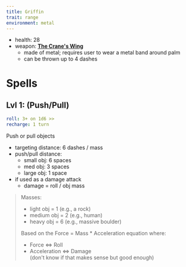 ```yaml
---
title: Griffin
trait: range
environment: metal
---
```


- health: 28
- weapon: [**The Crane's Wing**](Weapons)
    - made of metal; requires user to wear a metal band around palm
    - can be thrown up to 4 dashes

<!-- 
  - requires 2 dodges to avoid if target is 2-3 paces away
-->


# Spells

## Lvl 1:  (Push/Pull)
```yaml
roll: 3+ on 1d6 >>
recharge: 1 turn
```

Push or pull objects 

- targeting distance: 6 dashes / mass 
- push/pull distance:
    - small obj: 6 spaces
    - med obj: 3 spaces
    - large obj: 1 space
- if used as a damage attack
    - damage = roll / obj mass


> Masses:
> - light obj = 1 (e.g., a rock)
> - medium obj = 2 (e.g., human)
> - heavy obj = 6 (e.g., massive boulder)
> 
> Based on the Force = Mass * Acceleration equation where:
> - Force <=> Roll
> - Acceleration <=> Damage  	
> (don't know if that makes sense but good enough)



<!-- medium objects add +2 if throwing downwards; heavy objects: add +4 if throwing downwards -->

<!-- 
Secret move unlocks:
- can extend the boomerang
- can propel self in the air 3 spaces (by pushing off the ground)
- can hit two people at once
- can be used on same person (have to roll for each one
- ^ double hits have to follow a reasonable boomerang shape
 -->
<!-- 

## Lvl 2:  (Mirror Portal)
```yaml
roll: 3+ on 1d6
recharge: 3 turns
```

Cast a portal at any location within 2 dashes

- absorbs any physical or spell based attack
- damage reflected back at attack (who either takes the damage or has to use a dodge to escape).
    - amount of damage reflected depends on the damage from the attacker's roll

> You'll know how much damage is coming at you before you have to decide, which may determine whether you want to use the move (chalk it up to magic vision)

Can be cast as a reaction.

> [!World]
> The timing of the "absorb" and "reflect" aspects of the mirror are staggered 1 action unit in time. Otherwise, reflecting matter back would just cause something to collide into itself and do nothing.
 -->
<!-- secret move: cast a portal below yourself and jump in it; can be used as counter that is always successful regardless of whether opp meets roll threshold -->

<!-- 
## Lvl 3 (special):  (Current)

```yaml
roll: 6+ on 1d20 >>
charge: 1 turn
recharge: 1 day
```

Throw the boomerang in a large cone (w/ length of 5 dashes). Everyone in the cone (including teammates):

- takes damage equal to the dice rollover
- lose their next turn

> cuz they're stunned by the electrocution

nat 20: get an extra boomerang throw before your turn ends -->